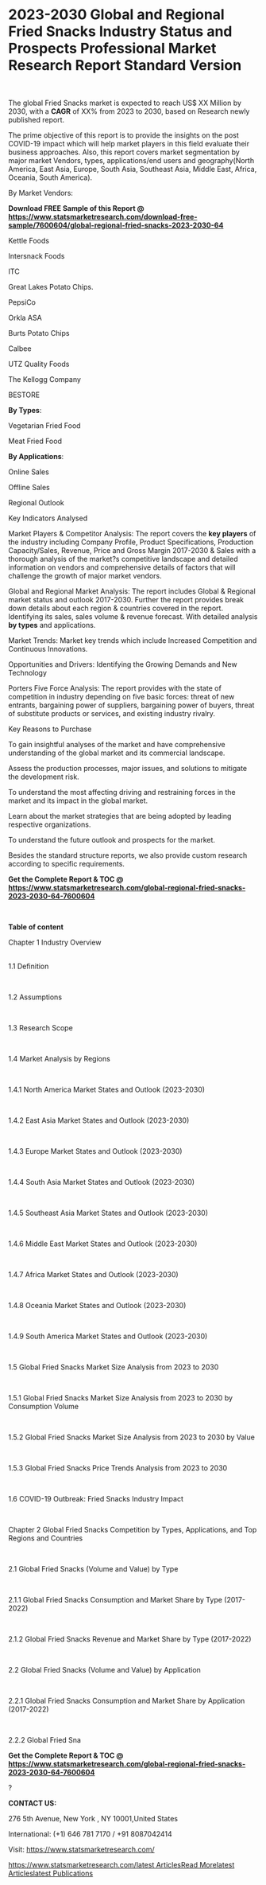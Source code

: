 <h1>2023-2030 Global and Regional Fried Snacks Industry Status and Prospects Professional Market Research Report Standard Version</h1><br/><p>The global Fried Snacks market is expected to reach US$ XX Million by 2030, with a <strong>CAGR</strong> of XX% from 2023 to 2030, based on Research newly published report.</p>
 
 
 
 <p>The prime objective of this report is to provide the insights on the post COVID-19 impact which will help market players in this field evaluate their business approaches. Also, this report covers market segmentation by major market Vendors, types, applications/end users and geography(North America, East Asia, Europe, South Asia, Southeast Asia, Middle East, Africa, Oceania, South America).</p>
 
 
 
 <p>By Market Vendors:</p>
 
 
 
 <p><strong>Download FREE Sample of this Report @ <a href="https://www.statsmarketresearch.com/download-free-sample/7600604/global-regional-fried-snacks-2023-2030-64">https://www.statsmarketresearch.com/download-free-sample/7600604/global-regional-fried-snacks-2023-2030-64</a></strong></p>
 
 
 
 <p>Kettle Foods</p>
 
 
 
 <p>Intersnack Foods</p>
 
 
 
 <p>ITC</p>
 
 
 
 <p>Great Lakes Potato Chips.</p>
 
 
 
 <p>PepsiCo</p>
 
 
 
 <p>Orkla ASA</p>
 
 
 
 <p>Burts Potato Chips</p>
 
 
 
 <p>Calbee</p>
 
 
 
 <p>UTZ Quality Foods</p>
 
 
 
 <p>The Kellogg Company</p>
 
 
 
 <p>BESTORE</p>
 
 
 
 <p><strong>By Types</strong>:</p>
 
 
 
 <p>Vegetarian Fried Food</p>
 
 
 
 <p>Meat Fried Food</p>
 
 
 
 <p><strong><strong>By Applications</strong></strong>:</p>
 
 
 
 <p>Online Sales</p>
 
 
 
 <p>Offline Sales</p>
 
 
 
 <p>Regional Outlook</p>
 
 
 
 <p>Key Indicators Analysed</p>
 
 
 
 <p>Market Players & Competitor Analysis: The report covers the <strong>key players</strong> of the industry including Company Profile, Product Specifications, Production Capacity/Sales, Revenue, Price and Gross Margin 2017-2030 & Sales with a thorough analysis of the market?s competitive landscape and detailed information on vendors and comprehensive details of factors that will challenge the growth of major market vendors.</p>
 
 
 
 <p>Global and Regional Market Analysis: The report includes Global & Regional market status and outlook 2017-2030. Further the report provides break down details about each region & countries covered in the report. Identifying its sales, sales volume & revenue forecast. With detailed analysis <strong>by types</strong> and applications.</p>
 
 
 
 <p>Market Trends: Market key trends which include Increased Competition and Continuous Innovations.</p>
 
 
 
 <p>Opportunities and Drivers: Identifying the Growing Demands and New Technology</p>
 
 
 
 <p>Porters Five Force Analysis: The report provides with the state of competition in industry depending on five basic forces: threat of new entrants, bargaining power of suppliers, bargaining power of buyers, threat of substitute products or services, and existing industry rivalry.</p>
 
 
 
 <p>Key Reasons to Purchase</p>
 
 
 
 <p>To gain insightful analyses of the market and have comprehensive understanding of the global market and its commercial landscape.</p>
 
 
 
 <p>Assess the production processes, major issues, and solutions to mitigate the development risk.</p>
 
 
 
 <p>To understand the most affecting driving and restraining forces in the market and its impact in the global market.</p>
 
 
 
 <p>Learn about the market strategies that are being adopted by leading respective organizations.</p>
 
 
 
 <p>To understand the future outlook and prospects for the market.</p>
 
 
 
 <p>Besides the standard structure reports, we also provide custom research according to specific requirements.</p>
 
 
 
 <div><b>Get the Complete Report & TOC @ <a href="https://www.statsmarketresearch.com/global-regional-fried-snacks-2023-2030-64-7600604">https://www.statsmarketresearch.com/global-regional-fried-snacks-2023-2030-64-7600604</a></b></div>
 
 
 
 <p><br />
 
 <b>Table of content</b></p>
 
 
 
 <p>Chapter 1 Industry Overview<br />
 
 <br />
 
 1.1 Definition<br />
 
 <br />
 
 1.2 Assumptions<br />
 
 <br />
 
 1.3 Research Scope<br />
 
 <br />
 
 1.4 Market Analysis by Regions<br />
 
 <br />
 
 1.4.1 North America Market States and Outlook (2023-2030)<br />
 
 <br />
 
 1.4.2 East Asia Market States and Outlook (2023-2030)<br />
 
 <br />
 
 1.4.3 Europe Market States and Outlook (2023-2030)<br />
 
 <br />
 
 1.4.4 South Asia Market States and Outlook (2023-2030)<br />
 
 <br />
 
 1.4.5 Southeast Asia Market States and Outlook (2023-2030)<br />
 
 <br />
 
 1.4.6 Middle East Market States and Outlook (2023-2030)<br />
 
 <br />
 
 1.4.7 Africa Market States and Outlook (2023-2030)<br />
 
 <br />
 
 1.4.8 Oceania Market States and Outlook (2023-2030)<br />
 
 <br />
 
 1.4.9 South America Market States and Outlook (2023-2030)<br />
 
 <br />
 
 1.5 Global Fried Snacks Market Size Analysis from 2023 to 2030<br />
 
 <br />
 
 1.5.1 Global Fried Snacks Market Size Analysis from 2023 to 2030 by Consumption Volume<br />
 
 <br />
 
 1.5.2 Global Fried Snacks Market Size Analysis from 2023 to 2030 by Value<br />
 
 <br />
 
 1.5.3 Global Fried Snacks Price Trends Analysis from 2023 to 2030<br />
 
 <br />
 
 1.6 COVID-19 Outbreak: Fried Snacks Industry Impact<br />
 
 <br />
 
 Chapter 2 Global Fried Snacks Competition by Types, Applications, and Top Regions and Countries<br />
 
 <br />
 
 2.1 Global Fried Snacks (Volume and Value) by Type<br />
 
 <br />
 
 2.1.1 Global Fried Snacks Consumption and Market Share by Type (2017-2022)<br />
 
 <br />
 
 2.1.2 Global Fried Snacks Revenue and Market Share by Type (2017-2022)<br />
 
 <br />
 
 2.2 Global Fried Snacks (Volume and Value) by Application<br />
 
 <br />
 
 2.2.1 Global Fried Snacks Consumption and Market Share by Application (2017-2022)<br />
 
 <br />
 
 2.2.2 Global Fried Sna</p>
 
 
 
 <div><b>Get the Complete Report & TOC @ <a href="https://www.statsmarketresearch.com/global-regional-fried-snacks-2023-2030-64-7600604">https://www.statsmarketresearch.com/global-regional-fried-snacks-2023-2030-64-7600604</a></b></div>
 
 
 
 <p>? </p>
 
 
 
 <p><b>CONTACT US:</b><br />
 
 276 5th Avenue, New York , NY 10001,United States<br />
 
 International: (+1) 646 781 7170 / +91 8087042414<br />
 
 Visit: <a href="https://www.statsmarketresearch.com/">https://www.statsmarketresearch.com/</a><br />
 
 <a href="https://gyeongbokgung.com">https://www.statsmarketresearch.com/</a><a href="https://hallyeomaritime.com">latest Articles</a><a href="https://jingwansa.com">Read More</a><a href="https://nguoiviet.jp/">latest Articles</a><a href="https://www.intelmarketresearch.com/">latest Publications</a></p>